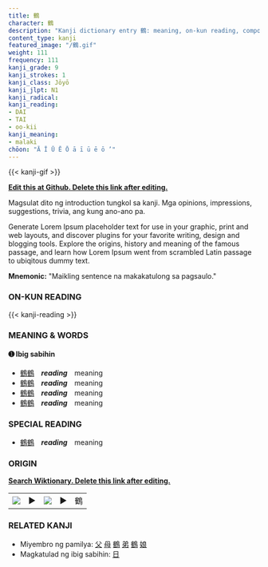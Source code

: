 ```yaml
---
title: 鶴
character: 鶴
description: "Kanji dictionary entry 鶴: meaning, on-kun reading, compounds, origin, related kanji"
content_type: kanji
featured_image: "/鶴.gif"
weight: 111
frequency: 111
kanji_grade: 9
kanji_strokes: 1
kanji_class: Jōyō
kanji_jlpt: N1
kanji_radical: 
kanji_reading: 
- DAI
- TAI
- oo-kii
kanji_meaning:
- malaki
chōon: "Ā Ī Ū Ē Ō ā ī ū ē ō ’"
---
```

[//]: # (Don't edit the line below. Kanji animated GIF code is automatically generated.)
{{< kanji-gif >}}

[//]: # (Edit below this line.)

**[Edit this at Github. Delete this link after editing.](https://github.com/tim0g/tim/tree/main/content/kanji/鶴/index.md)**

Magsulat dito ng introduction tungkol sa kanji. Mga opinions, impressions, suggestions, trivia, ang kung ano-ano pa.

Generate Lorem Ipsum placeholder text for use in your graphic, print and web layouts, and discover plugins for your favorite writing, design and blogging tools. Explore the origins, history and meaning of the famous passage, and learn how Lorem Ipsum went from scrambled Latin passage to ubiqitous dummy text.
 
**Mnemonic:** "Maikling sentence na makakatulong sa pagsaulo."

### ON-KUN READING

[//]: # (Don't edit the line below. ON-KUN READING code is automatically generated.)
{{< kanji-reading >}}

### MEANING & WORDS

#### ➊ **Ibig sabihin**
  - [鶴](../鶴)[鶴](../鶴)　***reading***　meaning
  - [鶴](../鶴)[鶴](../鶴)　***reading***　meaning
  - [鶴](../鶴)[鶴](../鶴)　***reading***　meaning
  - [鶴](../鶴)[鶴](../鶴)　***reading***　meaning

### SPECIAL READING
  - [鶴](../鶴)[鶴](../鶴)　***reading***　meaning

### ORIGIN

**[Search Wiktionary. Delete this link after editing.](https://wiktionary.org/wiki/鶴)**
<table class="kanji-table"><tr><td>
<img src="60px-鶴-bronze.svg.png">
</td><td>▶</td><td>
<img src="60px-鶴-oracle.svg.png">
</td><td>▶</td>
<td class="kanji-origin">鶴</td>
</tr></table>

### RELATED KANJI
- Miyembro ng pamilya: [父](../父) [母](../母) [鶴](../鶴) [弟](../弟) [鶴](../鶴) [娘](../娘)
- Magkatulad ng ibig sabihin: [日](../日)
